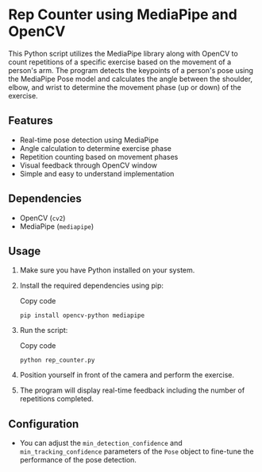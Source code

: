Rep Counter using MediaPipe and OpenCV
======================================

This Python script utilizes the MediaPipe library along with OpenCV to count repetitions of a specific exercise based on the movement of a person's arm. The program detects the keypoints of a person's pose using the MediaPipe Pose model and calculates the angle between the shoulder, elbow, and wrist to determine the movement phase (up or down) of the exercise.

Features
--------

*   Real-time pose detection using MediaPipe
*   Angle calculation to determine exercise phase
*   Repetition counting based on movement phases
*   Visual feedback through OpenCV window
*   Simple and easy to understand implementation

Dependencies
------------

*   OpenCV (`cv2`)
*   MediaPipe (`mediapipe`)

Usage
-----

1.  Make sure you have Python installed on your system.
2.  Install the required dependencies using pip:
    
    Copy code
    
    `pip install opencv-python mediapipe`
    
3.  Run the script:
    
    Copy code
    
    `python rep_counter.py`
    
4.  Position yourself in front of the camera and perform the exercise.
5.  The program will display real-time feedback including the number of repetitions completed.

Configuration
-------------

*   You can adjust the `min_detection_confidence` and `min_tracking_confidence` parameters of the `Pose` object to fine-tune the performance of the pose detection.
